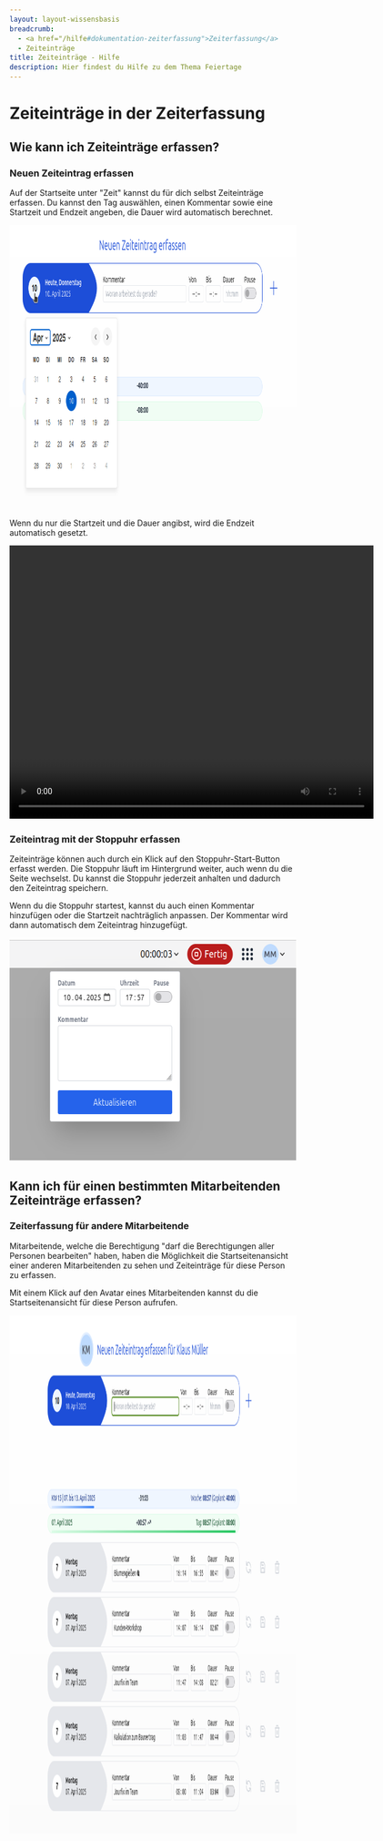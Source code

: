 ```yaml
---
layout: layout-wissensbasis
breadcrumb:
  - <a href="/hilfe#dokumentation-zeiterfassung">Zeiterfassung</a>
  - Zeiteinträge
title: Zeiteinträge - Hilfe
description: Hier findest du Hilfe zu dem Thema Feiertage
---
```


# Zeiteinträge in der Zeiterfassung

## Wie kann ich Zeiteinträge erfassen?

### Neuen Zeiteintrag erfassen

Auf der Startseite unter "Zeit" kannst du für dich selbst Zeiteinträge erfassen.
Du kannst den Tag auswählen, einen Kommentar sowie eine Startzeit und Endzeit angeben, die Dauer wird automatisch berechnet.

<p>
  <picture>
    <img
      src="neuen_zeiteintrag_datum.png"
      alt=""
      decoding="async"
      loading="lazy"
      width="969"
      height="498"
    />
  </picture>
</p>

Wenn du nur die Startzeit und die Dauer angibst, wird die Endzeit automatisch gesetzt.

<p class="content-center">
    <video width="640" height="480" autoplay>
      <source src="neuen_zeiteintrag.mp4" type="video/mp4" />
    </video>
</p>

### Zeiteintrag mit der Stoppuhr erfassen

Zeiteinträge können auch durch ein Klick auf den Stoppuhr-Start-Button erfasst werden. Die Stoppuhr läuft im
Hintergrund weiter, auch wenn du die Seite wechselst. Du kannst die Stoppuhr jederzeit anhalten und dadurch den Zeiteintrag speichern.

Wenn du die Stoppuhr startest, kannst du auch einen Kommentar hinzufügen oder die Startzeit nachträglich anpassen.
Der Kommentar wird dann automatisch dem Zeiteintrag hinzugefügt.

<p>
  <picture>
    <img
      src="stoppuhr_editieren.png"
      alt=""
      decoding="async"
      loading="lazy"
      width="624"
      height="391"
    />
  </picture>
</p>

## Kann ich für einen bestimmten Mitarbeitenden Zeiteinträge erfassen?

### Zeiterfassung für andere Mitarbeitende

Mitarbeitende, welche die Berechtigung "darf die Berechtigungen aller Personen bearbeiten" haben, haben die Möglichkeit
die Startseitenansicht einer anderen Mitarbeitenden zu sehen und Zeiteinträge für diese Person zu erfassen.

Mit einem Klick auf den Avatar eines Mitarbeitenden kannst du die Startseitenansicht für diese Person aufrufen.

<p>
  <picture>
    <img
      src="zeiteintrag_fuer_mitarbeitenden.png"
      alt=""
      decoding="async"
      loading="lazy"
      width="1211"
      height="911"
    />
  </picture>
